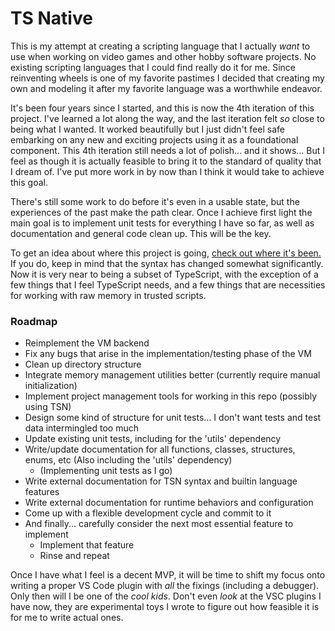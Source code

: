 # TS Native
This is my attempt at creating a scripting language that I actually _want_ to use when working on video games and other hobby software projects.
No existing scripting languages that I could find really do it for me. Since reinventing wheels is one of my favorite pastimes I decided that
creating my own and modeling it after my favorite language was a worthwhile endeavor.

It's been four years since I started, and this is now the 4th iteration of this project. I've learned a lot along the way, and the last iteration
felt _so_ close to being what I wanted. It worked beautifully but I just didn't feel safe embarking on any new and exciting projects using it as
a foundational component. This 4th iteration still needs a lot of polish... and it shows... But I feel as though it is actually feasible to bring
it to the standard of quality that I dream of. I've put more work in by now than I think it would take to achieve this goal.

There's still some work to do before it's even in a usable state, but the experiences of the past make the path clear. Once I achieve first light
the main goal is to implement unit tests for everything I have so far, as well as documentation and general code clean up. This will be the key.

To get an idea about where this project is going, [check out where it's been.](https://github.com/mdecicco/ts-native/blob/before-overhaul/README.md)
If you do, keep in mind that the syntax has changed somewhat significantly. Now it is very near to being a subset of TypeScript, with the exception
of a few things that I feel TypeScript needs, and a few things that are necessities for working with raw memory in trusted scripts.

### Roadmap
- Reimplement the VM backend
- Fix any bugs that arise in the implementation/testing phase of the VM
- Clean up directory structure
- Integrate memory management utilities better (currently require manual initialization)
- Implement project management tools for working in this repo (possibly using TSN)
- Design some kind of structure for unit tests... I don't want tests and test data intermingled too much
- Update existing unit tests, including for the 'utils' dependency
- Write/update documentation for all functions, classes, structures, enums, etc (Also including the 'utils' dependency)
  - (Implementing unit tests as I go)
- Write external documentation for TSN syntax and builtin language features
- Write external documentation for runtime behaviors and configuration
- Come up with a flexible development cycle and commit to it
- And finally... carefully consider the next most essential feature to implement
  - Implement that feature
  - Rinse and repeat

Once I have what I feel is a decent MVP, it will be time to shift my focus onto writing a proper VS Code plugin with *all* the fixings (including a
debugger). Only then will I be one of the _cool kids_. Don't even _look_ at the VSC plugins I have now, they are experimental toys I wrote to figure
out how feasible it is for me to write actual ones.
